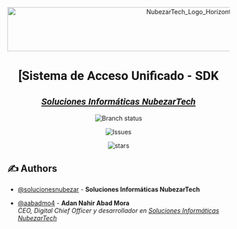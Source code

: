 <link href='http://fonts.googleapis.com/css?family=Roboto' rel='stylesheet' type='text/css'>
<p align="center">
 <img width=817px height=100px src="http://nubezar.tech/media_shared/NubezarTech_horizontal_900x360px__LIGHT_transparent.png" alt="NubezarTech_Logo_Horizontal">
</p>

<h1 align="center" style="font-family:'Roboto';">[Sistema de Acceso Unificado - SDK
<h2 align="center" style="font-family:'Roboto'; font-style: italic;"><a href="http://www.nubezartech.es">Soluciones Informáticas NubezarTech</a></h2>



<div align="center">

![Branch status](https://img.shields.io/github/checks-status/nubezartech/SAU_sdk/main?label=Main)

![Issues](https://img.shields.io/github/issues/nubezartech/SAU_sdk)

![stars](https://img.shields.io/github/stars/nubezartech/SAU_sdk)

</div>


## ✍️ Authors <a name = "authors"></a>
- [@solucionesnubezar](https://github.com/solucionesnubezar) - <b>Soluciones Informáticas NubezarTech</b> <br>


- [@aabadmo4](https://github.com/aabadmo4) - <b>Adan Nahir Abad Mora</b> <br>
<i>CEO, Digital Chief Officer y desarrollador en <a href="http://www.nubezartech.es">Soluciones Informáticas NubezarTech</a></i>

